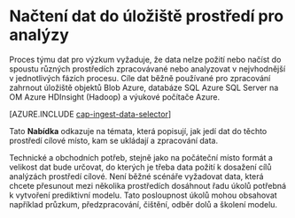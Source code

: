 <properties 
    pageTitle="Načtení dat do úložiště prostředí pro analýzy | Microsoft Azure" 
    description="Přesunutí dat a od úložišti objektů Blob Azure" 
    services="machine-learning,storage" 
    documentationCenter="" 
    authors="bradsev" 
    manager="jhubbard" 
    editor="cgronlun" />

<tags 
    ms.service="machine-learning" 
    ms.workload="data-services" 
    ms.tgt_pltfrm="na" 
    ms.devlang="na" 
    ms.topic="article" 
    ms.date="09/19/2016" 
    ms.author="bradsev" />

# <a name="load-data-into-storage-environments-for-analytics"></a>Načtení dat do úložiště prostředí pro analýzy

Proces týmu dat pro výzkum vyžaduje, že data nelze požití nebo načíst do spoustu různých prostředích zpracovávané nebo analyzovat v nejvhodnější v jednotlivých fázích procesu. Cíle dat běžně používané pro zpracování zahrnout úložiště objektů Blob Azure, databáze SQL Azure SQL Server na OM Azure HDInsight (Hadoop) a výukové počítače Azure. 

[AZURE.INCLUDE [cap-ingest-data-selector](../../includes/cap-ingest-data-selector.md)]

Tato **Nabídka** odkazuje na témata, která popisují, jak jedí dat do těchto prostředí cílové místo, kam se ukládají a zpracování data.

Technické a obchodních potřeb, stejně jako na počáteční místo formát a velikost dat bude určovat, do kterých je třeba data požití k dosažení cílů analýzách prostředí cílové. Není běžné scénáře vyžadovat data, která chcete přesunout mezi několika prostředích dosáhnout řadu úkolů potřebná k vytvoření prediktivní modelu. Tato posloupnost úkolů mohou obsahovat například průzkum, předzpracování, čištění, odběr dolů a školení modelu.
